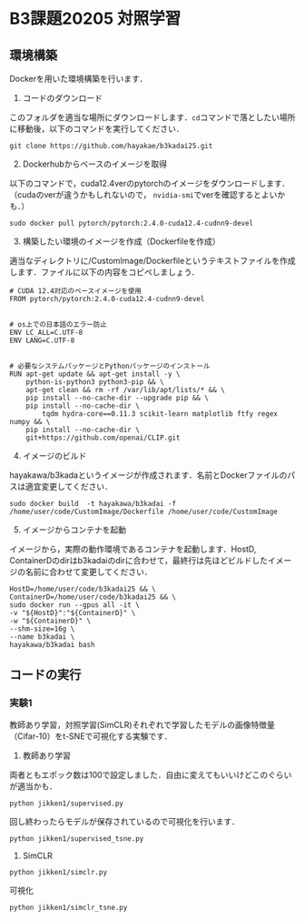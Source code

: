# B3課題20205 対照学習

## 環境構築
Dockerを用いた環境構築を行います．

1. コードのダウンロード

このフォルダを適当な場所にダウンロードします．`cd`コマンドで落としたい場所に移動後，以下のコマンドを実行してください．
```
git clone https://github.com/hayakae/b3kadai25.git
```

2. Dockerhubからベースのイメージを取得

以下のコマンドで，cuda12.4verのpytorchのイメージをダウンロードします．（cudaのverが違うかもしれないので， `nvidia-smi`でverを確認するとよいかも．）
```
sudo docker pull pytorch/pytorch:2.4.0-cuda12.4-cudnn9-devel
```

3. 構築したい環境のイメージを作成（Dockerfileを作成）
   
適当なディレクトリに/CustomImage/Dockerfileというテキストファイルを作成します．ファイルに以下の内容をコピペしましょう．
```
# CUDA 12.4対応のベースイメージを使用
FROM pytorch/pytorch:2.4.0-cuda12.4-cudnn9-devel


# os上での日本語のエラー防止
ENV LC_ALL=C.UTF-8
ENV LANG=C.UTF-8


# 必要なシステムパッケージとPythonパッケージのインストール
RUN apt-get update && apt-get install -y \
    python-is-python3 python3-pip && \
    apt-get clean && rm -rf /var/lib/apt/lists/* && \
    pip install --no-cache-dir --upgrade pip && \
    pip install --no-cache-dir \
        tqdm hydra-core==0.11.3 scikit-learn matplotlib ftfy regex numpy && \
    pip install --no-cache-dir \
    git+https://github.com/openai/CLIP.git

```

4. イメージのビルド

hayakawa/b3kadaというイメージが作成されます．名前とDockerファイルのパスは適宜変更してください．
```
sudo docker build  -t hayakawa/b3kadai -f /home/user/code/CustomImage/Dockerfile /home/user/code/CustomImage
```

5. イメージからコンテナを起動

イメージから，実際の動作環境であるコンテナを起動します．HostD, ContainerDのdirはb3kadaiのdirに合わせて，最終行は先ほどビルドしたイメージの名前に合わせて変更してください．
```
HostD=/home/user/code/b3kadai25 && \
ContainerD=/home/user/code/b3kadai25 && \
sudo docker run --gpus all -it \
-v "${HostD}":"${ContainerD}" \
-w "${ContainerD}" \
--shm-size=16g \
--name b3kadai \
hayakawa/b3kadai bash

```

## コードの実行

### 実験1
教師あり学習，対照学習(SimCLR)それぞれで学習したモデルの画像特徴量（Cifar-10）をt-SNEで可視化する実験です．

1. 教師あり学習

両者ともエポック数は100で設定しました．自由に変えてもいいけどこのぐらいが適当かも．
```
python jikken1/supervised.py
```
回し終わったらモデルが保存されているので可視化を行います．
```
python jikken1/supervised_tsne.py
```

1. SimCLR
```
python jikken1/simclr.py
```
可視化
```
python jikken1/simclr_tsne.py
```

